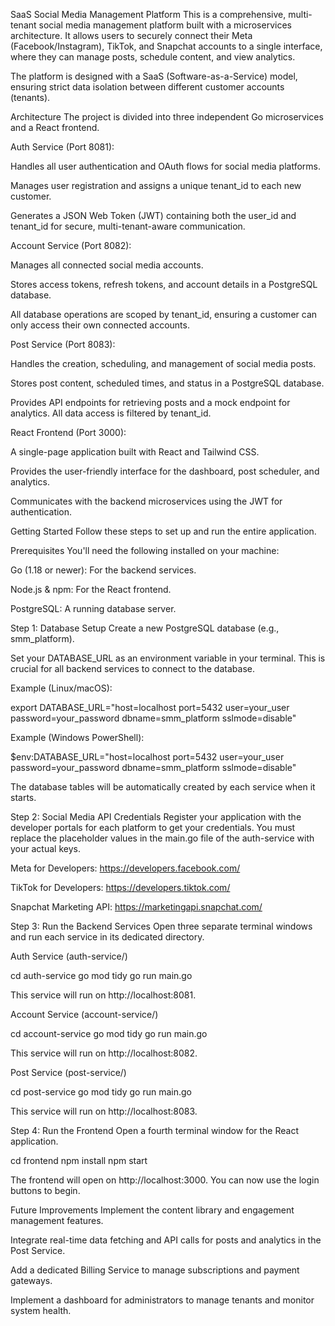 SaaS Social Media Management Platform
This is a comprehensive, multi-tenant social media management platform built with a microservices architecture. It allows users to securely connect their Meta (Facebook/Instagram), TikTok, and Snapchat accounts to a single interface, where they can manage posts, schedule content, and view analytics.

The platform is designed with a SaaS (Software-as-a-Service) model, ensuring strict data isolation between different customer accounts (tenants).

Architecture
The project is divided into three independent Go microservices and a React frontend.

Auth Service (Port 8081):

Handles all user authentication and OAuth flows for social media platforms.

Manages user registration and assigns a unique tenant_id to each new customer.

Generates a JSON Web Token (JWT) containing both the user_id and tenant_id for secure, multi-tenant-aware communication.

Account Service (Port 8082):

Manages all connected social media accounts.

Stores access tokens, refresh tokens, and account details in a PostgreSQL database.

All database operations are scoped by tenant_id, ensuring a customer can only access their own connected accounts.

Post Service (Port 8083):

Handles the creation, scheduling, and management of social media posts.

Stores post content, scheduled times, and status in a PostgreSQL database.

Provides API endpoints for retrieving posts and a mock endpoint for analytics. All data access is filtered by tenant_id.

React Frontend (Port 3000):

A single-page application built with React and Tailwind CSS.

Provides the user-friendly interface for the dashboard, post scheduler, and analytics.

Communicates with the backend microservices using the JWT for authentication.

Getting Started
Follow these steps to set up and run the entire application.

Prerequisites
You'll need the following installed on your machine:

Go (1.18 or newer): For the backend services.

Node.js & npm: For the React frontend.

PostgreSQL: A running database server.

Step 1: Database Setup
Create a new PostgreSQL database (e.g., smm_platform).

Set your DATABASE_URL as an environment variable in your terminal. This is crucial for all backend services to connect to the database.

Example (Linux/macOS):

export DATABASE_URL="host=localhost port=5432 user=your_user password=your_password dbname=smm_platform sslmode=disable"

Example (Windows PowerShell):

$env:DATABASE_URL="host=localhost port=5432 user=your_user password=your_password dbname=smm_platform sslmode=disable"

The database tables will be automatically created by each service when it starts.

Step 2: Social Media API Credentials
Register your application with the developer portals for each platform to get your credentials. You must replace the placeholder values in the main.go file of the auth-service with your actual keys.

Meta for Developers: https://developers.facebook.com/

TikTok for Developers: https://developers.tiktok.com/

Snapchat Marketing API: https://marketingapi.snapchat.com/

Step 3: Run the Backend Services
Open three separate terminal windows and run each service in its dedicated directory.

Auth Service (auth-service/)

cd auth-service
go mod tidy
go run main.go

This service will run on http://localhost:8081.

Account Service (account-service/)

cd account-service
go mod tidy
go run main.go

This service will run on http://localhost:8082.

Post Service (post-service/)

cd post-service
go mod tidy
go run main.go

This service will run on http://localhost:8083.

Step 4: Run the Frontend
Open a fourth terminal window for the React application.

cd frontend
npm install
npm start

The frontend will open on http://localhost:3000. You can now use the login buttons to begin.

Future Improvements
Implement the content library and engagement management features.

Integrate real-time data fetching and API calls for posts and analytics in the Post Service.

Add a dedicated Billing Service to manage subscriptions and payment gateways.

Implement a dashboard for administrators to manage tenants and monitor system health.
